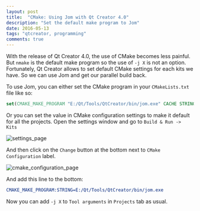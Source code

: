 ```yaml
---
layout: post
title:  "CMake: Using Jom with Qt Creator 4.0"
description: "Set the default make program to Jom"
date: 2016-05-13
tags: "qtcreator, programming"
comments: true
---
```


With the release of Qt Creator 4.0, the use of CMake becomes less painful. But `nmake` is the default make program so the use of `-j X` is not an option.
Fortunately, Qt Creator allows to set default CMake settings for each kits we have. So we can use Jom and get our parallel build back.

To use Jom, you can either set the CMake program in your `CMakeLists.txt` file like so:

```cmake
set(CMAKE_MAKE_PROGRAM "E:/Qt/Tools/QtCreator/bin/jom.exe" CACHE STRING "Set make program to jom" FORCE)
```

Or you can set the value in CMake configuration settings to make it default for all the projects. Open the settings window and go to `Build & Run -> Kits`

![settings_page](https://drive.google.com/uc?export=download&id=0B2b4SnYRu-h_YkIybXJvZm43UHM)

And then click on the `Change` button at the bottom next to `CMake Configuration` label.

![cmake_configuration_page](https://drive.google.com/uc?export=download&id=0B2b4SnYRu-h_NnFNSWpjNDRweEk)

And add this line to the bottom:

```cmake
CMAKE_MAKE_PROGRAM:STRING=E:/Qt/Tools/QtCreator/bin/jom.exe
```

Now you can add `-j X` to `Tool arguments` in `Projects` tab as usual.

